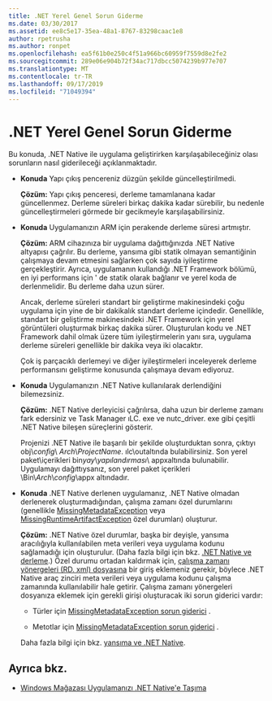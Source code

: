 ```yaml
---
title: .NET Yerel Genel Sorun Giderme
ms.date: 03/30/2017
ms.assetid: ee8c5e17-35ea-48a1-8767-83298caac1e8
author: rpetrusha
ms.author: ronpet
ms.openlocfilehash: ea5f61b0e250c4f51a966bc60959f7559d8e2fe2
ms.sourcegitcommit: 289e06e904b72f34ac717dbcc5074239b977e707
ms.translationtype: MT
ms.contentlocale: tr-TR
ms.lasthandoff: 09/17/2019
ms.locfileid: "71049394"
---
```

# <a name="net-native-general-troubleshooting"></a>.NET Yerel Genel Sorun Giderme

Bu konuda, .NET Native ile uygulama geliştirirken karşılaşabileceğiniz olası sorunların nasıl giderileceği açıklanmaktadır.

- **Konuda** Yapı çıkış pencereniz düzgün şekilde güncelleştirilmedi.

  **Çözüm:** Yapı çıkış penceresi, derleme tamamlanana kadar güncellenmez. Derleme süreleri birkaç dakika kadar sürebilir, bu nedenle güncelleştirmeleri görmede bir gecikmeyle karşılaşabilirsiniz.

- **Konuda** Uygulamanızın ARM için perakende derleme süresi artmıştır.

  **Çözüm:** ARM cihazınıza bir uygulama dağıttığınızda .NET Native altyapısı çağrılır. Bu derleme, yansıma gibi statik olmayan semantiğinin çalışmaya devam etmesini sağlarken çok sayıda iyileştirme gerçekleştirir. Ayrıca, uygulamanın kullandığı .NET Framework bölümü, en iyi performans için ' de statik olarak bağlanır ve yerel koda de derlenmelidir. Bu derleme daha uzun sürer.

  Ancak, derleme süreleri standart bir geliştirme makinesindeki çoğu uygulama için yine de bir dakikalık standart derleme içindedir.  Genellikle, standart bir geliştirme makinesindeki .NET Framework için yerel görüntüleri oluşturmak birkaç dakika sürer.  Oluşturulan kodu ve .NET Framework dahil olmak üzere tüm iyileştirmelerin yanı sıra, uygulama derleme süreleri genellikle bir dakika veya iki olacaktır.

  Çok iş parçacıklı derlemeyi ve diğer iyileştirmeleri inceleyerek derleme performansını geliştirme konusunda çalışmaya devam ediyoruz.

- **Konuda** Uygulamanızın .NET Native kullanılarak derlendiğini bilemezsiniz.

  **Çözüm:** .NET Native derleyicisi çağrılırsa, daha uzun bir derleme zamanı fark edersiniz ve Task Manager ıLC. exe ve nutc_driver. exe gibi çeşitli .NET Native bileşen süreçlerini gösterir.

  Projenizi .NET Native ile başarılı bir şekilde oluşturduktan sonra, çıktıyı obj\\*config*\ *Arch*\\*ProjectName*. ılc\outaltında bulabilirsiniz.  Son yerel paket\\içerikleri bin*yay*\\*yapılandırması*\ appxaltında bulunabilir. Uygulamayı dağıttıysanız, son yerel paket içerikleri \Bin\\*Arch*\\*config*\appx altındadır.

- **Konuda** .NET Native derlenen uygulamanız, .NET Native olmadan derlenerek oluşturmadığından, çalışma zamanı özel durumlarını (genellikle [MissingMetadataException](missingmetadataexception-class-net-native.md) veya [MissingRuntimeArtifactException](missingruntimeartifactexception-class-net-native.md) özel durumları) oluşturur.

  **Çözüm:** .NET Native özel durumlar, başka bir deyişle, yansıma aracılığıyla kullanılabilen meta verileri veya uygulama kodunu sağlamadığı için oluşturulur. (Daha fazla bilgi için bkz. [.NET Native ve derleme](net-native-and-compilation.md).) Özel durumu ortadan kaldırmak için, [çalışma zamanı yönergeleri (RD. xml) dosyasına](runtime-directives-rd-xml-configuration-file-reference.md) bir giriş eklemeniz gerekir, böylece .NET Native araç zinciri meta verileri veya uygulama kodunu çalışma zamanında kullanılabilir hale getirir. Çalışma zamanı yönergeleri dosyanıza eklemek için gerekli girişi oluşturacak iki sorun giderici vardır:

  - Türler için [MissingMetadataException sorun giderici](https://dotnet.github.io/native/troubleshooter/type.html) .

  - Metotlar için [MissingMetadataException sorun giderici](https://dotnet.github.io/native/troubleshooter/method.html) .

  Daha fazla bilgi için bkz. [yansıma ve .NET Native](reflection-and-net-native.md).

## <a name="see-also"></a>Ayrıca bkz.

- [Windows Mağazası Uygulamanızı .NET Native'e Taşıma](migrating-your-windows-store-app-to-net-native.md)
